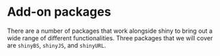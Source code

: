 # Add-on packages

There are a number of packages that work alongside shiny to bring out a wide range of different functionalities. Three packages that we will cover are `shinyBS`, `shinyJS`, and `shinyURL`.

